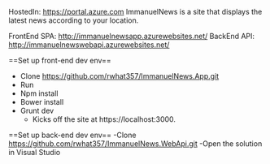 
HostedIn: https://portal.azure.com
ImmanuelNews is a site that displays the latest news according to your location.

FrontEnd SPA: http://immanuelnewsapp.azurewebsites.net/
BackEnd API: http://immanuelnewswebapi.azurewebsites.net/

==Set up front-end dev env==
- Clone https://github.com/rwhat357/ImmanuelNews.App.git
- Run
- Npm install
- Bower install
- Grunt dev
	- Kicks off the site at https://localhost:3000.

==Set up back-end dev env==
-Clone https://github.com/rwhat357/ImmanuelNews.WebApi.git
-Open the solution in Visual Studio